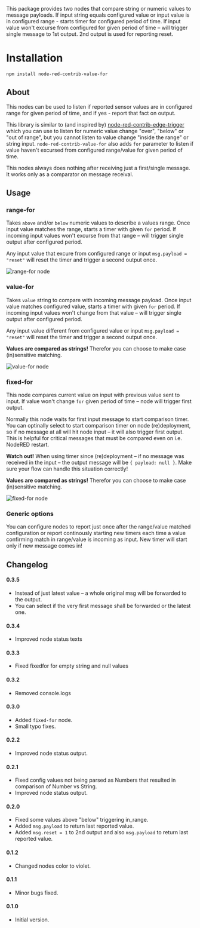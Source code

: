 This package provides two nodes that compare string or numeric values to message payloads.
If input string equals configured value or input value is in configured range - starts timer
for configured period of time. If input value won't excurse from configured for given period
of time – will trigger single message to 1st output. 2nd output is used for reporting reset.

# Installation
```
npm install node-red-contrib-value-for
```

## About

This nodes can be used to listen if reported sensor values are in configured range for given period of time,
and if yes - report that fact on output.

This library is similar to (and inspired by) [node-red-contrib-edge-trigger](https://github.com/eschava/node-red-contrib-edge-trigger)
which you can use to listen for numeric value change "over", "below" or "out of range", but you cannot listen to value change
"inside the range" or string input. `node-red-contrib-value-for` also adds `for` parameter to listen if value haven't excursed
from configured range/value for given period of time.

This nodes always does nothing after receiving just a first/single message. It works only as a comparator on message receival.

## Usage

### range-for

Takes `above` and/or `below` numeric values to describe a values range. Once input value matches the range, starts a timer
with given `for` period. If incoming input values won't excurse from that range – will trigger single output after configured period.

Any input value that excure from configured range or input `msg.payload = "reset"` will reset the timer and trigger a second output once.

![range-for node](https://github.com/cadavre/node-red-contrib-value-for/raw/master/images/range-for.png)

### value-for

Takes `value` string to compare with incoming message payload. Once input value matches configured value, starts a timer
with given `for` period. If incoming input values won't change from that value – will trigger single output after configured period.

Any input value different from configured value or input `msg.payload = "reset"` will reset the timer and trigger a second output once.

**Values are compared as strings!** Therefor you can choose to make case (in)sensitive matching.

![value-for node](https://github.com/cadavre/node-red-contrib-value-for/raw/master/images/value-for.png)

### fixed-for

This node compares current value on input with previous value sent to input. If value won't change `for`
given period of time – node will trigger first output.

Normally this node waits for first input message to start comparison timer. You can optinally select to
start comparison timer on node (re)deployment, so if no message at all will hit node input – it will also
trigger first output. This is helpful for critical messages that must be compared even on i.e. NodeRED restart.

**Watch out!** When using timer since (re)deployment – if no message was received in the input – the output message
will be `{ payload: null }`. Make sure your flow can handle this situation correctly!

**Values are compared as strings!** Therefor you can choose to make case (in)sensitive matching.

![fixed-for node](https://github.com/cadavre/node-red-contrib-value-for/raw/master/images/fixed-for.png)

### Generic options

You can configure nodes to report just once after the range/value matched configuration or report continously starting new timers
each time a value confirming match in range/value is incoming as input. New timer will start only if new message comes in!

## Changelog

#### 0.3.5

* Instead of just latest value – a whole original msg will be forwarded to the output.
* You can select if the very first message shall be forwarded or the latest one.

#### 0.3.4

* Improved node status texts

#### 0.3.3

* Fixed fixedfor for empty string and null values 

#### 0.3.2

* Removed console.logs

#### 0.3.0

* Added `fixed-for` node.
* Small typo fixes.

#### 0.2.2

* Improved node status output.

#### 0.2.1

* Fixed config values not being parsed as Numbers that resulted in comparison of Number vs String.
* Improved node status output.

#### 0.2.0

* Fixed some values above "below" triggering in_range.
* Added `msg.payload` to return last reported value.
* Added `msg.reset = 1` to 2nd output and also `msg.payload` to return last reported value.

#### 0.1.2

* Changed nodes color to violet.

#### 0.1.1

* Minor bugs fixed.

#### 0.1.0

* Initial version.
